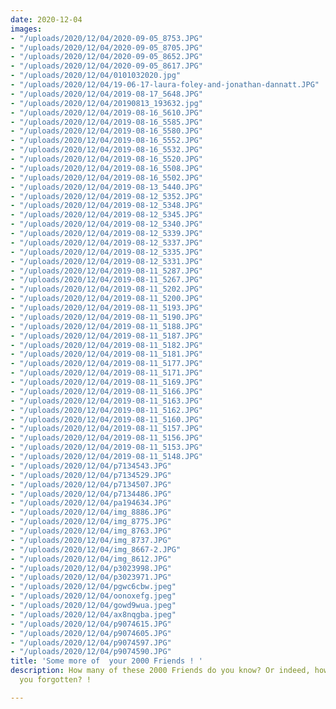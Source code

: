 ```yaml
---
date: 2020-12-04
images:
- "/uploads/2020/12/04/2020-09-05_8753.JPG"
- "/uploads/2020/12/04/2020-09-05_8705.JPG"
- "/uploads/2020/12/04/2020-09-05_8652.JPG"
- "/uploads/2020/12/04/2020-09-05_8617.JPG"
- "/uploads/2020/12/04/0101032020.jpg"
- "/uploads/2020/12/04/19-06-17-laura-foley-and-jonathan-dannatt.JPG"
- "/uploads/2020/12/04/2019-08-17_5648.JPG"
- "/uploads/2020/12/04/20190813_193632.jpg"
- "/uploads/2020/12/04/2019-08-16_5610.JPG"
- "/uploads/2020/12/04/2019-08-16_5585.JPG"
- "/uploads/2020/12/04/2019-08-16_5580.JPG"
- "/uploads/2020/12/04/2019-08-16_5552.JPG"
- "/uploads/2020/12/04/2019-08-16_5532.JPG"
- "/uploads/2020/12/04/2019-08-16_5520.JPG"
- "/uploads/2020/12/04/2019-08-16_5508.JPG"
- "/uploads/2020/12/04/2019-08-16_5502.JPG"
- "/uploads/2020/12/04/2019-08-13_5440.JPG"
- "/uploads/2020/12/04/2019-08-12_5352.JPG"
- "/uploads/2020/12/04/2019-08-12_5348.JPG"
- "/uploads/2020/12/04/2019-08-12_5345.JPG"
- "/uploads/2020/12/04/2019-08-12_5340.JPG"
- "/uploads/2020/12/04/2019-08-12_5339.JPG"
- "/uploads/2020/12/04/2019-08-12_5337.JPG"
- "/uploads/2020/12/04/2019-08-12_5335.JPG"
- "/uploads/2020/12/04/2019-08-12_5331.JPG"
- "/uploads/2020/12/04/2019-08-11_5287.JPG"
- "/uploads/2020/12/04/2019-08-11_5267.JPG"
- "/uploads/2020/12/04/2019-08-11_5202.JPG"
- "/uploads/2020/12/04/2019-08-11_5200.JPG"
- "/uploads/2020/12/04/2019-08-11_5193.JPG"
- "/uploads/2020/12/04/2019-08-11_5190.JPG"
- "/uploads/2020/12/04/2019-08-11_5188.JPG"
- "/uploads/2020/12/04/2019-08-11_5187.JPG"
- "/uploads/2020/12/04/2019-08-11_5182.JPG"
- "/uploads/2020/12/04/2019-08-11_5181.JPG"
- "/uploads/2020/12/04/2019-08-11_5177.JPG"
- "/uploads/2020/12/04/2019-08-11_5171.JPG"
- "/uploads/2020/12/04/2019-08-11_5169.JPG"
- "/uploads/2020/12/04/2019-08-11_5166.JPG"
- "/uploads/2020/12/04/2019-08-11_5163.JPG"
- "/uploads/2020/12/04/2019-08-11_5162.JPG"
- "/uploads/2020/12/04/2019-08-11_5160.JPG"
- "/uploads/2020/12/04/2019-08-11_5157.JPG"
- "/uploads/2020/12/04/2019-08-11_5156.JPG"
- "/uploads/2020/12/04/2019-08-11_5153.JPG"
- "/uploads/2020/12/04/2019-08-11_5148.JPG"
- "/uploads/2020/12/04/p7134543.JPG"
- "/uploads/2020/12/04/p7134529.JPG"
- "/uploads/2020/12/04/p7134507.JPG"
- "/uploads/2020/12/04/p7134486.JPG"
- "/uploads/2020/12/04/pa194634.JPG"
- "/uploads/2020/12/04/img_8886.JPG"
- "/uploads/2020/12/04/img_8775.JPG"
- "/uploads/2020/12/04/img_8763.JPG"
- "/uploads/2020/12/04/img_8737.JPG"
- "/uploads/2020/12/04/img_8667-2.JPG"
- "/uploads/2020/12/04/img_8612.JPG"
- "/uploads/2020/12/04/p3023998.JPG"
- "/uploads/2020/12/04/p3023971.JPG"
- "/uploads/2020/12/04/pgwc6cbw.jpeg"
- "/uploads/2020/12/04/oonoxefg.jpeg"
- "/uploads/2020/12/04/gowd9wua.jpeg"
- "/uploads/2020/12/04/ax8nqgba.jpeg"
- "/uploads/2020/12/04/p9074615.JPG"
- "/uploads/2020/12/04/p9074605.JPG"
- "/uploads/2020/12/04/p9074597.JPG"
- "/uploads/2020/12/04/p9074590.JPG"
title: 'Some more of  your 2000 Friends ! '
description: How many of these 2000 Friends do you know? Or indeed, how many have
  you forgotten? !

---
```

